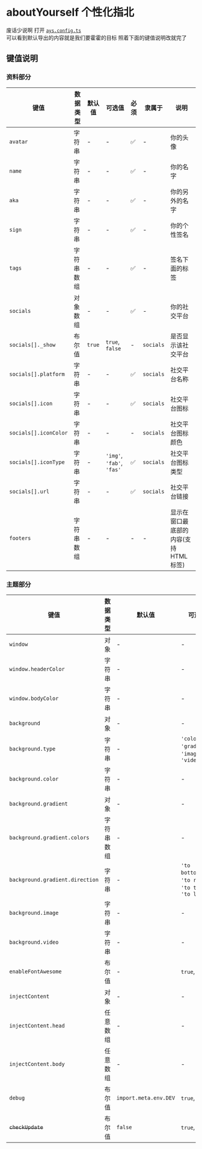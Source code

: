 # aboutYourself 个性化指北
废话少说啊 打开 [`ays.config.ts`](../ays.config.ts)  
可以看到默认导出的内容就是我们要霍霍的目标 照着下面的键值说明改就完了

## 键值说明
### 资料部分
| 键值 | 数据类型 | 默认值 | 可选值 | 必须 | 隶属于 | 说明 |
| --- | --- | --- | --- | --- | --- | --- |
| `avatar` | 字符串 | - | - | ✅ | - | 你的头像 |
| `name` | 字符串 | - | - | ✅ | - | 你的名字 |
| `aka` | 字符串 | - | - | ✅ | - | 你的另外的名字 |
| `sign` | 字符串 | - | - | ✅ | - | 你的个性签名 |
| `tags` | 字符串数组 | - | - | ✅ | - | 签名下面的标签 |
| `socials` | 对象数组 | - | - | ✅ | - | 你的社交平台 |
| `socials[]._show` | 布尔值 | `true` | `true`, `false` | - | `socials` | 是否显示该社交平台 |
| `socials[].platform` | 字符串 | - | - | ✅ | `socials` | 社交平台名称 |
| `socials[].icon` | 字符串 | - | - | ✅ | `socials` | 社交平台图标 |
| `socials[].iconColor` | 字符串 | - | - | - | `socials` | 社交平台图标颜色 |
| `socials[].iconType` | 字符串 | - | `'img'`, `'fab'`, `'fas'` | ✅ | `socials` | 社交平台图标类型 |
| `socials[].url` | 字符串 | - | - | ✅ | `socials` | 社交平台链接 |
| `footers` | 字符串数组 | - | - | - | - | 显示在窗口最底部的内容(支持 HTML 标签) |

### 主题部分
| 键值 | 数据类型 | 默认值 | 可选值 | 必须 | 隶属于 | 说明 |
| --- | --- | --- | --- | --- | --- | --- |
| `window` | 对象 | - | - | ✅ | - | 窗口颜色配置 |
| `window.headerColor` | 字符串 | - | - | ✅ | `window` | 窗口标题栏颜色 |
| `window.bodyColor` | 字符串 | - | - | ✅ | `window` | 窗口主要部分颜色 |
| `background` | 对象 | - | - | - | - | 背景图片配置 |
| `background.type` | 字符串 | - | `'color'`, `'gradient'`, `'image'`, `'video'` | ✅ | `background` | 背景类型 |
| `background.color` | 字符串 | - | - | - | `background` | 背景颜色 |
| `background.gradient` | 对象 | - | - | - | `background` | 渐变背景配置 |
| `background.gradient.colors` | 字符串数组 | - | - | ✅ | `background.gradient` | 渐变颜色 |
| `background.gradient.direction` | 字符串 | - | `'to bottom'`, `'to right'`, `'to top'`, `'to left'` | ✅ | `background.gradient` | 渐变方向 |
| `background.image` | 字符串 | - | - | - | `background` | 背景图片地址 |
| `background.video` | 字符串 | - | - | - | `background` | 背景视频地址 |
| `enableFontAwesome` | 布尔值 | - | `true`, `false` | ✅ | - | 是否使用 FontAwesome 图标 |
| `injectContent` | 对象 | - | - | - | - | 注入内容配置 |
| `injectContent.head` | 任意数组 | - | - | - | `injectContent` | 注入到 `<head>` 中的内容(支持 HTML 标签) |
| `injectContent.body` | 任意数组 | - | - | - | `injectContent` | 注入到 `<body>` 中的内容(支持 HTML 标签) |
| `debug` | 布尔值 | `import.meta.env.DEV` | `true`, `false` | ✅ | - | 调试模式 (建议保持默认) |
| ~~`checkUpdate`~~ | 布尔值 | `false` | `true`, `false` | ✅ | - | 检查更新 (还没写 awa) |
